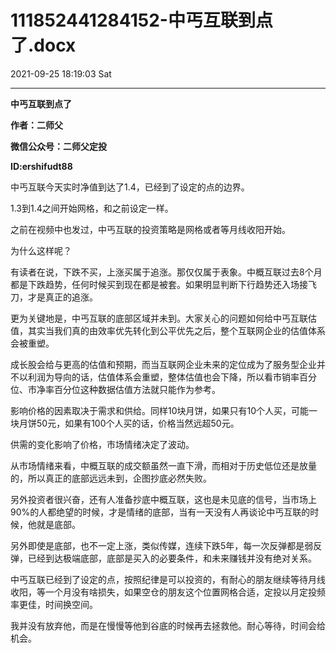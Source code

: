 # 111852441284152-中丐互联到点了.docx

2021-09-25 18:19:03 Sat

----

__中丐互联到点了__

__作者：二师父__

__微信公众号：二师父定投__

__ID:ershifudt88__

中丐互联今天实时净值到达了1\.4，已经到了设定的点的边界。

1\.3到1\.4之间开始网格，和之前设定一样。

之前在视频中也发过，中丐互联的投资策略是网格或者等月线收阳开始。

为什么这样呢？

有读者在说，下跌不买，上涨买属于追涨。那仅仅属于表象。中概互联过去8个月都是下跌趋势，任何时候买到现在都是被套。如果明显判断下行趋势还入场接飞刀，才是真正的追涨。

更为关键地是，中丐互联的底部区域并未到。大家关心的问题如何给中丐互联估值，其实当我们真的由效率优先转化到公平优先之后，整个互联网企业的估值体系会被重塑。

成长股会给与更高的估值和预期，而当互联网企业未来的定位成为了服务型企业并不以利润为导向的话，估值体系会重塑，整体估值也会下降，所以看市销率百分位、市净率百分位这种数据估值方法就只能作为参考。

影响价格的因素取决于需求和供给。同样10块月饼，如果只有10个人买，可能一块月饼50元，如果有100个人买的话，价格当然远超50元。

供需的变化影响了价格，市场情绪决定了波动。

从市场情绪来看，中概互联的成交额虽然一直下滑，而相对于历史低位还是放量的，所以真正的底部远远未到，企图抄底必然失败。

另外投资者很兴奋，还有人准备抄底中概互联，这也是未见底的信号，当市场上90%的人都绝望的时候，才是情绪的底部，当有一天没有人再谈论中丐互联的时候，他就是底部。

另外即使是底部，也不一定上涨，类似传媒，连续下跌5年，每一次反弹都是弱反弹，已经到达极端底部，底部是买入的必要条件，和未来赚钱并没有绝对关系。

中丐互联已经到了设定的点，按照纪律是可以投资的，有耐心的朋友继续等待月线收阳，等一个月没有啥损失，如果空仓的朋友这个位置网格合适，定投以月定投频率更佳，时间换空间。

我并没有放弃他，而是在慢慢等他到谷底的时候再去拯救他。耐心等待，时间会给机会。

